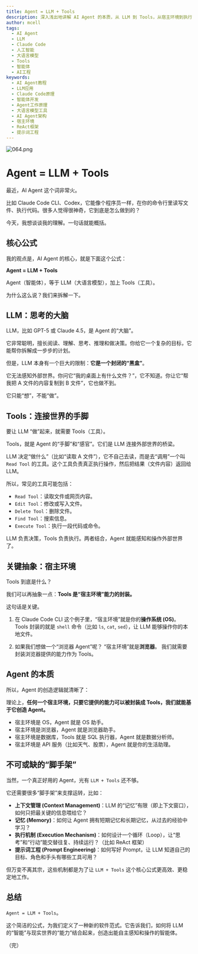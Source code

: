 ```yaml
---
title: Agent = LLM + Tools
description: 深入浅出地讲解 AI Agent 的本质，从 LLM 到 Tools，从宿主环境到执行机制，用一个简洁的公式帮你理解 Claude Code、Codex 等智能体的工作原理。
author: mcell
tags:
  - AI Agent
  - LLM
  - Claude Code
  - 人工智能
  - 大语言模型
  - Tools
  - 智能体
  - AI工程
keywords:
  - AI Agent教程
  - LLM应用
  - Claude Code原理
  - 智能体开发
  - Agent工作原理
  - 大语言模型工具
  - AI Agent架构
  - 宿主环境
  - ReAct框架
  - 提示词工程
---
```


![064.png](https://stack-mcell.tos-cn-shanghai.volces.com/064.png)

# Agent = LLM + Tools

最近，AI Agent 这个词非常火。

比如 Claude Code CLI、Codex，它能像个程序员一样，在你的命令行里读写文件、执行代码。很多人觉得很神奇，它到底是怎么做到的？

今天，我想谈谈我的理解。一句话就能概括。

## 核心公式

我的观点是，AI Agent 的核心，就是下面这个公式：

**Agent = LLM + Tools**

Agent（智能体），等于 LLM（大语言模型），加上 Tools（工具）。

为什么这么说？我们来拆解一下。

## LLM：思考的大脑

LLM，比如 GPT-5 或 Claude 4.5，是 Agent 的“大脑”。

它非常聪明，擅长阅读、理解、思考、推理和做决策。你给它一个复杂的目标，它能帮你拆解成一步步的计划。

但是，LLM 本身有一个巨大的限制：**它是一个封闭的“黑盒”**。

它无法感知外部世界。你问它“我的桌面上有什么文件？”，它不知道。你让它“帮我把 A 文件的内容复制到 B 文件”，它也做不到。

它只能“想”，不能“做”。

## Tools：连接世界的手脚

要让 LLM “做”起来，就需要 Tools（工具）。

Tools，就是 Agent 的“手脚”和“感官”。它们是 LLM 连接外部世界的桥梁。

LLM 决定“做什么”（比如“读取 A 文件”），它不自己去读，而是去“调用”一个叫 `Read Tool` 的工具。这个工具负责真正执行操作，然后把结果（文件内容）返回给 LLM。

所以，常见的工具可能包括：

- `Read Tool`：读取文件或网页内容。
- `Edit Tool`：修改或写入文件。
- `Delete Tool`：删除文件。
- `Find Tool`：搜索信息。
- `Execute Tool`：执行一段代码或命令。

LLM 负责决策，Tools 负责执行。两者结合，Agent 就能感知和操作外部世界了。

## 关键抽象：宿主环境

Tools 到底是什么？

我们可以再抽象一点：**Tools 是“宿主环境”能力的封装。**

这句话是关键。

1.  在 Claude Code CLI 这个例子里，“宿主环境”就是你的**操作系统 (OS)**。
    Tools 封装的就是 `shell` 命令（比如 `ls`, `cat`, `sed`），让 LLM 能够操作你的本地文件。

2.  如果我们想做一个“浏览器 Agent”呢？
    “宿主环境”就是**浏览器**。
    我们就需要封装浏览器提供的能力作为 Tools。

## Agent 的本质

所以，Agent 的创造逻辑就清晰了：

理论上，**任何一个宿主环境，只要它提供的能力可以被封装成 Tools，我们就能基于它创造 Agent。**

- 宿主环境是 OS，Agent 就是 OS 助手。
- 宿主环境是浏览器，Agent 就是浏览器助手。
- 宿主环境是数据库，Tools 就是 SQL 执行器，Agent 就是数据分析师。
- 宿主环境是 API 服务（比如天气、股票），Agent 就是你的生活助理。

## 不可或缺的“脚手架”

当然，一个真正好用的 Agent，光有 `LLM + Tools` 还不够。

它还需要很多“脚手架”来支撑运转，比如：

- **上下文管理 (Context Management)**：LLM 的“记忆”有限（即上下文窗口），如何只把最关键的信息喂给它？
- **记忆 (Memory)**：如何让 Agent 拥有短期记忆和长期记忆，从过去的经验中学习？
- **执行机制 (Execution Mechanism)**：如何设计一个循环（Loop），让“思考”和“行动”能交替往复、持续运行？（比如 ReAct 框架）
- **提示词工程 (Prompt Engineering)**：如何写好 Prompt，让 LLM 知道自己的目标、角色和手头有哪些工具可用？

但万变不离其宗，这些机制都是为了让 `LLM + Tools` 这个核心公式更高效、更稳定地工作。

## 总结

`Agent = LLM + Tools`。

这个简洁的公式，为我们定义了一种新的软件范式。它告诉我们，如何将 LLM 的“智能”与现实世界的“能力”结合起来，创造出能自主感知和操作的智能体。

（完）
